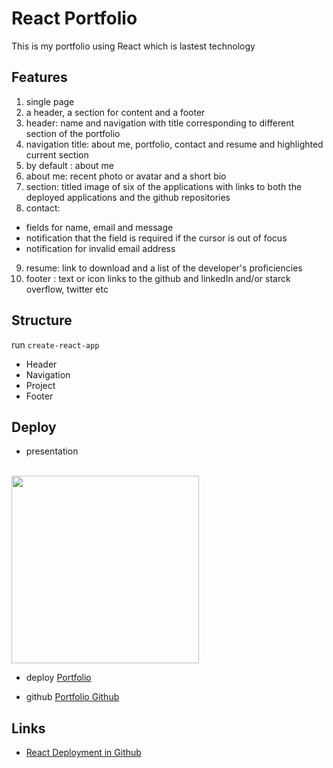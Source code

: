 # React Portfolio


This is my portfolio using React which is lastest technology

## Features

1. single page
2. a header, a section for content and a footer
3. header: name and navigation with title corresponding to different section of the portfolio
4. navigation title: about me, portfolio, contact and resume and highlighted current section
5. by default : about me
6. about me: recent photo or avatar and a short bio
7. section: titled image of six of the applications with links to both the deployed applications and the github repositories
8. contact: 
  * fields for  name, email and message
  * notification that the field is required if the cursor is out of focus
  * notification for invalid email address
9. resume: link to download and a list of the developer's proficiencies
10. footer : text or icon links to the github and linkedIn and/or starck overflow, twitter etc

## Structure

run ```create-react-app```

* Header
* Navigation
* Project
* Footer

## Deploy

* presentation
<br>
<img src="./images/page.gif" width="300" />

* deploy
[Portfolio](https://progressive-budget-tracker-v.herokuapp.com/)

* github
[Portfolio Github](https://progressive-budget-tracker-v.herokuapp.com/)


## Links

* [React Deployment in Github](https://create-react-app.dev/docs/deployment/#github-pagesd)
